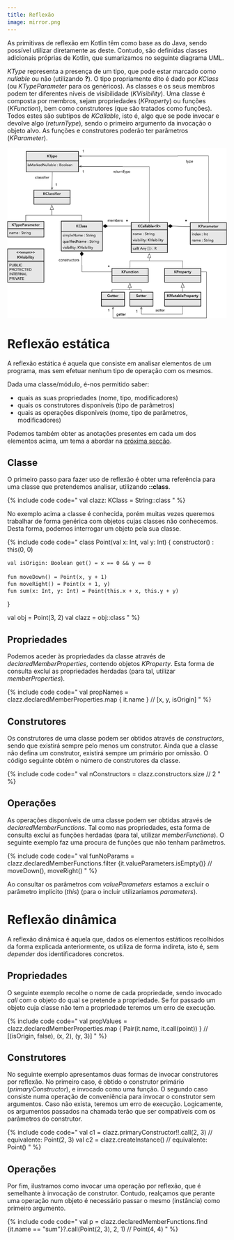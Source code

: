 ```yaml
---
title: Reflexão
image: mirror.png
---
```


As primitivas de reflexão em Kotlin têm como base as do Java, sendo possível utilizar diretamente as deste. Contudo, são definidas classes adicionais próprias de Kotlin, que sumarizamos no seguinte diagrama UML.

*KType* representa a presença de um tipo, que pode estar marcado como *nullable* ou não (utilizando **?**). O tipo propriamente dito é dado por *KClass* (ou *KTypeParameter* para os genéricos).  As classes e os seus membros podem ter diferentes níveis de visibilidade (*KVisibility*). Uma classe é composta por membros, sejam propriedades (*KProperty*) ou funções (*KFunction*), bem como construtores (que são tratados como funções). Todos estes são subtipos de *KCallable*, isto é, algo que se pode invocar e devolve algo (*returnType*), sendo o primeiro argumento da invocação o objeto alvo. As funções e construtores poderão ter parâmetros (*KParameter*).

![](uml.png)

# Reflexão estática
A reflexão estática é aquela que consiste em analisar elementos de um programa, mas sem efetuar nenhum tipo de operação com os mesmos.

Dada uma classe/módulo, é-nos permitido saber:
- quais as suas propriedades (nome, tipo, modificadores)
- quais os construtores disponíveis (tipo de parâmetros)
- quais as operações disponíveis (nome, tipo de parâmetros, modificadores)

Podemos também obter as anotações presentes em cada um dos elementos acima, um tema a abordar na [próxima secção](anotacoes).

## Classe
O primeiro passo para fazer uso de reflexão é obter uma referência para uma classe que pretendemos analisar, utilizando **::class**.

{% include code code="
val clazz: KClass<String> = String::class
"
%}

No exemplo acima a classe é conhecida, porém muitas vezes queremos trabalhar de forma genérica com objetos cujas classes não conhecemos. Desta forma, podemos interrogar um objeto pela sua classe.


{% include code code="
class Point(val x: Int, val y: Int) {
    constructor() : this(0, 0)

    val isOrigin: Boolean get() = x == 0 && y == 0

    fun moveDown() = Point(x, y + 1)
    fun moveRight() = Point(x + 1, y)
    fun sum(x: Int, y: Int) = Point(this.x + x, this.y + y)
}

val obj = Point(3, 2)
val clazz = obj::class
"
%}

## Propriedades
Podemos aceder às propriedades da classe através de *declaredMemberProperties*, contendo objetos *KProperty*. Esta forma de consulta excluí as propriedades herdadas (para tal, utilizar *memberProperties*).

{% include code code="
val propNames = clazz.declaredMemberProperties.map { it.name } // [x, y, isOrigin]
"
%}


## Construtores
Os construtores de uma classe podem ser obtidos através de *constructors*, sendo que existirá sempre pelo menos um construtor. Ainda que a classe não defina um construtor, existirá sempre um primário por omissão. O código seguinte obtém o número de construtores da classe.

{% include code code="
val nConstructors = clazz.constructors.size // 2
"
%}

## Operações
As operações disponíveis de uma classe podem ser obtidas através de *declaredMemberFunctions*. Tal como nas propriedades, esta forma de consulta excluí as funções herdadas (para tal, utilizar *memberFunctions*). O seguinte exemplo faz uma procura de funções que não tenham parâmetros.

{% include code code="
val funNoParams = clazz.declaredMemberFunctions.filter {it.valueParameters.isEmpty()} // moveDown(), moveRight()
"
%}

Ao consultar os parâmetros com *valueParameters* estamos a excluir o parâmetro implícito (*this*) (para o incluir utilizaríamos *parameters*).



# Reflexão dinâmica
A reflexão dinâmica é aquela que, dados os elementos estáticos recolhidos da forma explicada anteriormente, os utiliza de forma indireta, isto é, sem *depender* dos identificadores concretos.  

## Propriedades
O seguinte exemplo recolhe o nome de cada propriedade, sendo invocado *call* com o objeto do qual se pretende a propriedade. Se for passado um objeto cuja classe não tem a propriedade teremos um erro de execução.

{% include code code="
val propValues = clazz.declaredMemberProperties.map { Pair(it.name, it.call(point)) } // [(isOrigin, false), (x, 2), (y, 3)]
"
%}

## Construtores
No seguinte exemplo apresentamos duas formas de invocar construtores por reflexão. No primeiro caso, é obtido o construtor primário (*primaryConstructor*), e invocado como uma função. O segundo caso consiste numa operação de conveniência para invocar o construtor sem argumentos. Caso não exista, teremos um erro de execução. Logicamente, os argumentos passados na chamada terão que ser compatíveis com os parâmetros do construtor.

{% include code code="
val c1 = clazz.primaryConstructor!!.call(2, 3)  // equivalente: Point(2, 3)
val c2 = clazz.createInstance()           // equivalente: Point()
"
%}

## Operações
Por fim, ilustramos como invocar uma operação por reflexão, que é semelhante à invocação de construtor. Contudo, realçamos que perante uma operação num objeto é necessário passar o mesmo (instância) como primeiro argumento.

{% include code code="
val p = clazz.declaredMemberFunctions.find {it.name == \"sum\"}?.call(Point(2, 3), 2, 1)  // Point(4, 4)
"
%}
